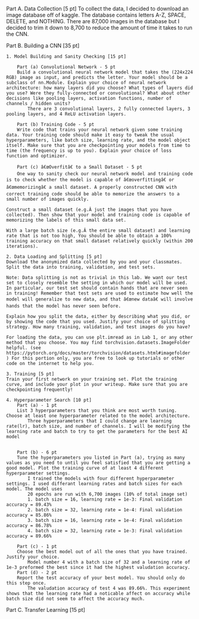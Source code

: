 Part A. Data Collection [5 pt]
    To collect the data, I decided to download an image database off of kaggle. The database contains letters A-Z, SPACE, DELETE, and NOTHING. There are 87,000 images in the 
    database but I decided to trim it down to 8,700 to reduce the amount of time it takes to run the CNN. 

Part B. Building a CNN [35 pt]

    1. Model Building and Sanity Checking [15 pt]

        Part (a) Convolutional Network - 5 pt
        Build a convolutional neural network model that takes the (224x224 RGB) image as input, and predicts the letter. Your model should be a subclass of nn.Module. Explain your choice of neural network architecture: how many layers did you choose? What types of layers did you use? Were they fully-connected or convolutional? What about other decisions like pooling layers, activation functions, number of channels / hidden units?
            There are 3 convolutional layers, 2 fully connected layers, 3 pooling layers, and 4 ReLU activation layers. 

        Part (b) Training Code - 5 pt
        Write code that trains your neural network given some training data. Your training code should make it easy to tweak the usual hyperparameters, like batch size, learning rate, and the model object itself. Make sure that you are checkpointing your models from time to time (the frequency is up to you). Explain your choice of loss function and optimizer.

        Part (c) â€œOverfitâ€ to a Small Dataset - 5 pt
        One way to sanity check our neural network model and training code is to check whether the model is capable of â€œoverfittingâ€ or â€œmemorizingâ€ a small dataset. A properly constructed CNN with correct training code should be able to memorize the answers to a small number of images quickly.

    Construct a small dataset (e.g.Â just the images that you have collected). Then show that your model and training code is capable of memorizing the labels of this small data set.

    With a large batch size (e.g.Â the entire small dataset) and learning rate that is not too high, You should be able to obtain a 100% training accuracy on that small dataset relatively quickly (within 200 iterations).

    2. Data Loading and Splitting [5 pt]
    Download the anonymized data collected by you and your classmates. Split the data into training, validation, and test sets.

    Note: Data splitting is not as trivial in this lab. We want our test set to closely resemble the setting in which our model will be used. In particular, our test set should contain hands that are never seen in training! Remember that test sets are used to estimate how well the model will generalize to new data, and that â€œnew dataâ€ will involve hands that the model has never seen before.

    Explain how you split the data, either by describing what you did, or by showing the code that you used. Justify your choice of splitting strategy. How many training, validation, and test images do you have?

    For loading the data, you can use plt.imread as in Lab 1, or any other method that you choose. You may find torchvision.datasets.ImageFolder helpful. (see https://pytorch.org/docs/master/torchvision/datasets.html#imagefolder ) For this portion only, you are free to look up tutorials or other code on the internet to help you.

    3. Training [5 pt]
    Train your first network on your training set. Plot the training curve, and include your plot in your writeup. Make sure that you are checkpointing frequently!

    4. Hyperparameter Search [10 pt]
        Part (a) - 1 pt
        List 3 hyperparameters that you think are most worth tuning. Choose at least one hyperparameter related to the model architecture.
            Three hyperparameters that I could change are learning rate(lr), batch size, and number of channels. I will be modifying the learning rate and batch to try to get the parameters for the best AI model


        Part (b) - 6 pt
        Tune the hyperparameters you listed in Part (a), trying as many values as you need to until you feel satisfied that you are getting a good model. Plot the training curve of at least 4 different hyperparameter settings.
            I trained the models with four different hyperparameter settings. I used differant learning rates and batch sizes for each model. The model uses 
            20 epochs are run with 6,700 images (10% of total image set)
            1. batch size = 16, learning rate = 1e-3: Final validation accuracy = 89.43%
            2. batch size = 32, learning rate = 1e-4: Final validation accuracy = 85.86%
            3. batch size = 16, learning rate = 1e-4: Final validation accuracy = 86.78%
            4. batch size = 32, learning rate = 1e-3: Final validation accuracy = 89.66%

        Part (c) - 1 pt
        Choose the best model out of all the ones that you have trained. Justify your choice.
            Model number 4 with a batch size of 32 and a learning rate of 1e-3 preformed the best since it had the highest valudation accuracy.
        Part (d) - 2 pt
        Report the test accuracy of your best model. You should only do this step once.
            The valudation accuracy of test 4 was 89.66%. This experiment shows that the learning rate had a noticable affect on accuracy while batch size did not seem to affect the accuracy much.
Part C. Transfer Learning [15 pt]
